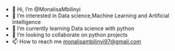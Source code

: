 - 👋 Hi, I’m @MonalisaMbilinyi
- 👀 I’m interested in Data science,Machine Learning and Artificial Intelligence
- 🌱 I’m currently learning Data science with python
- 💞️ I’m looking to collaborate on python projects 
- 📫 How to reach me monalisambilinyi97@gmail.com

<!---
MonalisaMbilinyi/MonalisaMbilinyi is a ✨ special ✨ repository because its `README.md` (this file) appears on your GitHub profile.
You can click the Preview link to take a look at your changes.
--->
